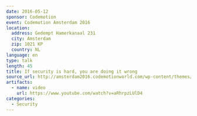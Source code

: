```yaml
---
date: 2016-05-12
sponsor: Codemotion
event: Codemotion Amsterdam 2016
location:
  address: Gedempt Hamerkanaal 231
  city: Amsterdam
  zip: 1021 KP
  country: NL
language: en
type: talk
length: 45
title: If security is hard, you are doing it wrong
source_url: http://amsterdam2016.codemotionworld.com/wp-content/themes/event/detail-talk.php?detail=2852
artifacts:
  - name: video
    url: https://www.youtube.com/watch?v=aRhrpzLUlD4
categories:
  - Security
---
```

